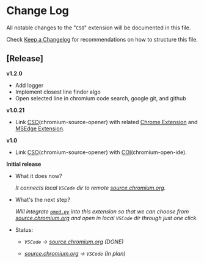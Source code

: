 # Change Log

All notable changes to the "`CSO`" extension will be documented in this file.

Check [Keep a Changelog](http://keepachangelog.com/) for recommendations on how to structure this file.

## [Release]

**v1.2.0**

- Add logger
- Implement closest line finder algo
- Open selected line in chromium code search, google git, and github

**v1.0.21**

- Link [CSO](https://marketplace.visualstudio.com/items?itemName=FangzhenSong.chromium-source-opener)(chromium-source-opener) with related
[Chrome Extension](https://chrome.google.com/webstore/detail/chromium-open-ide/oodolphplfmnljcohclgdikkoljjambi) and
[MSEdge Extension](https://microsoftedge.microsoft.com/addons/detail/chromium-open-ide/ggfoollpnfolfaejalpiihpobcpbegkl).

**v1.0**

- Link [CSO](https://marketplace.visualstudio.com/items?itemName=FangzhenSong.chromium-source-opener)(chromium-source-opener) with [COI](https://microsoftedge.microsoft.com/addons/detail/chromium-open-ide/ggfoollpnfolfaejalpiihpobcpbegkl)(chromium-open-ide).

**Initial release**

- What it does now?

    *It connects local `VSCode` dir to remote  [source.chromium.org](https://source.chromium.org).*
- What's the next step?

    *Will integrate [`omed.py`](https://source.chromium.org/chromium/chromium/src/+/main:tools/chrome_extensions/open_my_editor/omed.py) into this extension so that we can choose from  [source.chromium.org](https://source.chromium.org) and open in local `VSCode` dir through just one click.*
- Status:

    - *`VSCode` -> [source.chromium.org](https://source.chromium.org) (DONE)*

    - *[source.chromium.org](https://source.chromium.org)  -> `VSCode` (In plan)*
